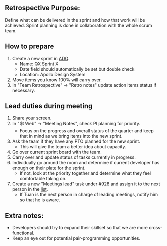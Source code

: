## Retrospective Purpose:
Define what can be delivered in the sprint and how that work will be achieved. Sprint planning is done in collaboration with the whole scrum team.

## How to prepare
1. Create a new sprint in [ADO](https://dev.azure.com/AB-Design/Apollo%20Design%20System/_sprints/taskboard/Web/Apollo%20Design%20System).
   - Name: QX Sprint X
   - Date field should automatically be set but double check
   - Location: Apollo Design System
2. Move items you know 100% will carry over.
3. In "Team Retrospective" -> "Retro notes" update action items status if necessary.

## Lead duties during meeting
1. Share your screen.
2. In "🕸 Web" -> "Meeting Notes", check PI planning for priority.
   - Focus on the progress and overall status of the quarter and keep that in mind as we bring items into the new sprint.
3. Ask the team if they have any PTO planned for the new sprint.
   - This will give the team a better idea about capacity.
4. Go over current sprint board with the team.
5. Carry over and update status of tasks currently in progress.
6. Individually go around the room and determine if current developer has enough on their plate for the sprint.
   - If not, look at the priority together and determine what they feel comfortable taking on.
7. Create a new "Meetings lead" task under #928 and assign it to the next person in the [list](https://dev.azure.com/AB-Design/Apollo%20Design%20System/_wiki/wikis/Apollo-Design-Systems.wiki/137/Scrum-Ceremonies#:~:text=meetings%20every%20sprint%3A-,Lead,-Backup).
   - If Tuan is the next person in charge of leading meetings, notify him so that he is aware.

## Extra notes:
- Developers should try to expand their skillset so that we are more cross-functional.
- Keep an eye out for potential pair-programming opportunities.
